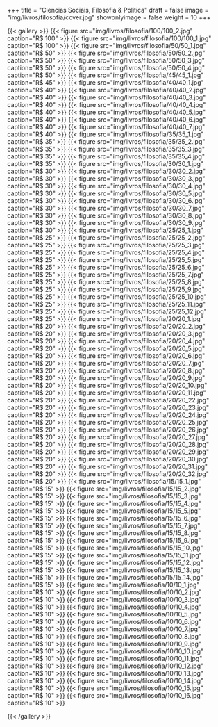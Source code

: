 +++
title = "Ciencias Sociais, Filosofia & Politica"
draft = false
image = "img/livros/filosofia/cover.jpg"
showonlyimage = false
weight = 10
+++
<!--more-->

{{< gallery >}}
{{< figure src="img/livros/filosofia/100/100_2.jpg" caption="R$ 100" >}}
{{< figure src="img/livros/filosofia/100/100_1.jpg" caption="R$ 100" >}}
{{< figure src="img/livros/filosofia/50/50_1.jpg" caption="R$ 50" >}}
{{< figure src="img/livros/filosofia/50/50_2.jpg" caption="R$ 50" >}}
{{< figure src="img/livros/filosofia/50/50_3.jpg" caption="R$ 50" >}}
{{< figure src="img/livros/filosofia/50/50_4.jpg" caption="R$ 50" >}}
{{< figure src="img/livros/filosofia/45/45_1.jpg" caption="R$ 45" >}}
{{< figure src="img/livros/filosofia/40/40_1.jpg" caption="R$ 40" >}}
{{< figure src="img/livros/filosofia/40/40_2.jpg" caption="R$ 40" >}}
{{< figure src="img/livros/filosofia/40/40_3.jpg" caption="R$ 40" >}}
{{< figure src="img/livros/filosofia/40/40_4.jpg" caption="R$ 40" >}}
{{< figure src="img/livros/filosofia/40/40_5.jpg" caption="R$ 40" >}}
{{< figure src="img/livros/filosofia/40/40_6.jpg" caption="R$ 40" >}}
{{< figure src="img/livros/filosofia/40/40_7.jpg" caption="R$ 40" >}}
{{< figure src="img/livros/filosofia/35/35_1.jpg" caption="R$ 35" >}}
{{< figure src="img/livros/filosofia/35/35_2.jpg"  caption="R$ 35" >}}
{{< figure src="img/livros/filosofia/35/35_3.jpg"  caption="R$ 35" >}}
{{< figure src="img/livros/filosofia/35/35_4.jpg"  caption="R$ 35" >}}
{{< figure src="img/livros/filosofia/30/30_1.jpg" caption="R$ 30" >}}
{{< figure src="img/livros/filosofia/30/30_2.jpg" caption="R$ 30" >}}
{{< figure src="img/livros/filosofia/30/30_3.jpg" caption="R$ 30" >}}
{{< figure src="img/livros/filosofia/30/30_4.jpg" caption="R$ 30" >}}
{{< figure src="img/livros/filosofia/30/30_5.jpg" caption="R$ 30" >}}
{{< figure src="img/livros/filosofia/30/30_6.jpg" caption="R$ 30" >}}
{{< figure src="img/livros/filosofia/30/30_7.jpg" caption="R$ 30" >}}
{{< figure src="img/livros/filosofia/30/30_8.jpg" caption="R$ 30" >}}
{{< figure src="img/livros/filosofia/30/30_9.jpg" caption="R$ 30" >}}
{{< figure src="img/livros/filosofia/25/25_1.jpg" caption="R$ 25" >}}
{{< figure src="img/livros/filosofia/25/25_2.jpg" caption="R$ 25" >}}
{{< figure src="img/livros/filosofia/25/25_3.jpg" caption="R$ 25" >}}
{{< figure src="img/livros/filosofia/25/25_4.jpg" caption="R$ 25" >}}
{{< figure src="img/livros/filosofia/25/25_5.jpg" caption="R$ 25" >}}
{{< figure src="img/livros/filosofia/25/25_6.jpg" caption="R$ 25" >}}
{{< figure src="img/livros/filosofia/25/25_7.jpg" caption="R$ 25" >}}
{{< figure src="img/livros/filosofia/25/25_8.jpg" caption="R$ 25" >}}
{{< figure src="img/livros/filosofia/25/25_9.jpg" caption="R$ 25" >}}
{{< figure src="img/livros/filosofia/25/25_10.jpg" caption="R$ 25" >}}
{{< figure src="img/livros/filosofia/25/25_11.jpg" caption="R$ 25" >}}
{{< figure src="img/livros/filosofia/25/25_12.jpg" caption="R$ 25" >}}
{{< figure src="img/livros/filosofia/20/20_1.jpg" caption="R$ 20" >}}
{{< figure src="img/livros/filosofia/20/20_2.jpg" caption="R$ 20" >}}
{{< figure src="img/livros/filosofia/20/20_3.jpg" caption="R$ 20" >}}
{{< figure src="img/livros/filosofia/20/20_4.jpg" caption="R$ 20" >}}
{{< figure src="img/livros/filosofia/20/20_5.jpg" caption="R$ 20" >}}
{{< figure src="img/livros/filosofia/20/20_6.jpg" caption="R$ 20" >}}
{{< figure src="img/livros/filosofia/20/20_7.jpg" caption="R$ 20" >}}
{{< figure src="img/livros/filosofia/20/20_8.jpg" caption="R$ 20" >}}
{{< figure src="img/livros/filosofia/20/20_9.jpg" caption="R$ 20" >}}
{{< figure src="img/livros/filosofia/20/20_10.jpg" caption="R$ 20" >}}
{{< figure src="img/livros/filosofia/20/20_11.jpg" caption="R$ 20" >}}
{{< figure src="img/livros/filosofia/20/20_22.jpg" caption="R$ 20" >}}
{{< figure src="img/livros/filosofia/20/20_23.jpg" caption="R$ 20" >}}
{{< figure src="img/livros/filosofia/20/20_24.jpg" caption="R$ 20" >}}
{{< figure src="img/livros/filosofia/20/20_25.jpg" caption="R$ 20" >}}
{{< figure src="img/livros/filosofia/20/20_26.jpg" caption="R$ 20" >}}
{{< figure src="img/livros/filosofia/20/20_27.jpg" caption="R$ 20" >}}
{{< figure src="img/livros/filosofia/20/20_28.jpg" caption="R$ 20" >}}
{{< figure src="img/livros/filosofia/20/20_29.jpg" caption="R$ 20" >}}
{{< figure src="img/livros/filosofia/20/20_30.jpg" caption="R$ 20" >}}
{{< figure src="img/livros/filosofia/20/20_31.jpg" caption="R$ 20" >}}
{{< figure src="img/livros/filosofia/20/20_32.jpg" caption="R$ 20" >}}
{{< figure src="img/livros/filosofia/15/15_1.jpg" caption="R$ 15" >}}
{{< figure src="img/livros/filosofia/15/15_2.jpg" caption="R$ 15" >}}
{{< figure src="img/livros/filosofia/15/15_3.jpg" caption="R$ 15" >}}
{{< figure src="img/livros/filosofia/15/15_4.jpg" caption="R$ 15" >}}
{{< figure src="img/livros/filosofia/15/15_5.jpg" caption="R$ 15" >}}
{{< figure src="img/livros/filosofia/15/15_6.jpg" caption="R$ 15" >}}
{{< figure src="img/livros/filosofia/15/15_7.jpg" caption="R$ 15" >}}
{{< figure src="img/livros/filosofia/15/15_8.jpg" caption="R$ 15" >}}
{{< figure src="img/livros/filosofia/15/15_9.jpg" caption="R$ 15" >}}
{{< figure src="img/livros/filosofia/15/15_10.jpg" caption="R$ 15" >}}
{{< figure src="img/livros/filosofia/15/15_11.jpg" caption="R$ 15" >}}
{{< figure src="img/livros/filosofia/15/15_12.jpg" caption="R$ 15" >}}
{{< figure src="img/livros/filosofia/15/15_13.jpg" caption="R$ 15" >}}
{{< figure src="img/livros/filosofia/15/15_14.jpg" caption="R$ 15" >}}
{{< figure src="img/livros/filosofia/10/10_1.jpg" caption="R$ 10" >}}
{{< figure src="img/livros/filosofia/10/10_2.jpg" caption="R$ 10" >}}
{{< figure src="img/livros/filosofia/10/10_3.jpg" caption="R$ 10" >}}
{{< figure src="img/livros/filosofia/10/10_4.jpg" caption="R$ 10" >}}
{{< figure src="img/livros/filosofia/10/10_5.jpg" caption="R$ 10" >}}
{{< figure src="img/livros/filosofia/10/10_6.jpg" caption="R$ 10" >}}
{{< figure src="img/livros/filosofia/10/10_7.jpg" caption="R$ 10" >}}
{{< figure src="img/livros/filosofia/10/10_8.jpg" caption="R$ 10" >}}
{{< figure src="img/livros/filosofia/10/10_9.jpg" caption="R$ 10" >}}
{{< figure src="img/livros/filosofia/10/10_10.jpg" caption="R$ 10" >}}
{{< figure src="img/livros/filosofia/10/10_11.jpg" caption="R$ 10" >}}
{{< figure src="img/livros/filosofia/10/10_12.jpg" caption="R$ 10" >}}
{{< figure src="img/livros/filosofia/10/10_13.jpg" caption="R$ 10" >}}
{{< figure src="img/livros/filosofia/10/10_14.jpg" caption="R$ 10" >}}
{{< figure src="img/livros/filosofia/10/10_15.jpg" caption="R$ 10" >}}
{{< figure src="img/livros/filosofia/10/10_16.jpg" caption="R$ 10" >}}

{{< /gallery >}}



